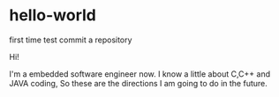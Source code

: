 # hello-world
first time test commit a repository

Hi!

I'm a embedded software engineer now. I know a little about C,C++ and JAVA coding, So these are the directions I am going to do in the future.
